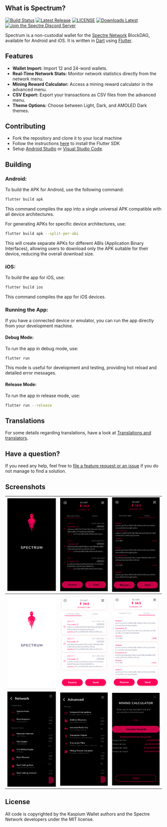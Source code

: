 ## What is Spectrum?

[![Build Status](https://github.com/spectre-project/spectre-mobile/actions/workflows/ci.yaml/badge.svg)](https://github.com/spectre-project/spectre-mobile/actions/workflows/ci.yml)
[![Latest Release](https://img.shields.io/github/v/release/spectre-project/spectre-mobile?display_name=tag&style=flat-square)](https://github.com/spectre-project/spectre-mobile/releases)
[![LICENSE](https://img.shields.io/badge/License-MIT-yellow.svg)](https://github.com/spectre-project/spectre-mobile/blob/main/LICENSE)
[![Downloads Latest](https://img.shields.io/github/downloads/spectre-project/spectre-mobile/latest/total?style=flat-square)](https://github.com/spectre-project/spectre-mobile/releases/latest)
[![Join the Spectre Discord Server](https://img.shields.io/discord/1233113243741061240.svg?label=&logo=discord&logoColor=ffffff&color=5865F2)](https://discord.com/invite/FZPYpwszcF)

Spectrum is a non-custodial wallet for the [Spectre Network](https://spectre-network.org/)
BlockDAG, available for Android and iOS. It is written in
[Dart](https://dart.dev) using [Flutter](https://flutter.dev).

## Features

* **Wallet Import:** Import 12 and 24-word wallets.
* **Real-Time Network Stats:** Monitor network statistics directly from the network menu.
* **Mining Reward Calculator:** Access a mining reward calculator in the advanced menu.
* **CSV Export:** Export your transactions as CSV files from the advanced menu.
* **Theme Options:** Choose between Light, Dark, and AMOLED Dark themes.

## Contributing

* Fork the repository and clone it to your local machine
* Follow the instructions [here](https://flutter.io/docs/get-started/install) to install the Flutter SDK
* Setup [Android Studio](https://flutter.io/docs/development/tools/android-studio) or [Visual Studio Code](https://flutter.io/docs/development/tools/vs-code).

## Building

### Android:
To build the APK for Android, use the following command:
```bash
flutter build apk
```
This command compiles the app into a single universal APK compatible with all device architectures.

For generating APKs for specific device architectures, use:
```bash
flutter build apk --split-per-abi
```
This will create separate APKs for different ABIs (Application Binary Interfaces), allowing users to download only the APK suitable for their device, reducing the overall download size.

### iOS:
To build the app for iOS, use:
```bash
flutter build ios
```
This command compiles the app for iOS devices.

### Running the App:
If you have a connected device or emulator, you can run the app directly from your development machine.

#### Debug Mode:
To run the app in debug mode, use:
```bash
flutter run
```
This mode is useful for development and testing, providing hot reload and detailed error messages.

#### Release Mode:
To run the app in release mode, use:
```bash
flutter run --release
```

## Translations

For some details regarding translations, have a look at
[Translations and translators](./TRANSLATORS.md).

## Have a question?

If you need any help, feel free to [file a feature request or an issue](https://github.com/spectre-project/spectre-mobile/issues) if you do not manage to find a solution.

## Screenshots

| ![](assets/images/a1.png) | ![](assets/images/a2.png) | ![](assets/images/a3.png) |
|---------------------------|---------------------------|---------------------------|
| ![](assets/images/b1.png) | ![](assets/images/b2.png) | ![](assets/images/b3.png) |
| ![](assets/images/c1.png) | ![](assets/images/c2.png) | ![](assets/images/c3.png) |

## License

All code is copyrighted by the Kaspium Wallet authors and the Spectre Network
developers under the MIT license.
